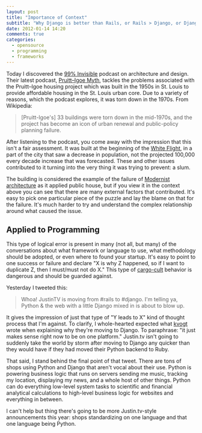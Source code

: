 ```yaml
---
layout: post
title: "Importance of Context"
subtitle: "Why Django is better than Rails, or Rails > Django, or Django > PHP, etc, etc, etc, ad infinitum, is is pointless."
date: 2012-01-14 14:20
comments: true
categories: 
  - opensource
  - programming
  - frameworks
---
```

Today I discovered the [99% Invisible][] podcast on architecture and design.
Their latest podcast, [Pruitt–Igoe Myth][], tackles the problems associated
with the Pruitt–Igoe housing project which was built in the 1950s in St. Louis
to provide affordable housing in the St. Louis urban core.  Due to a variety of
reasons, which the podcast explores, it was torn down in the 1970s.  From
Wikipedia:

> [Pruitt-Igoe's] 33 buildings were torn down in the mid-1970s, and the project
> has become an icon of urban renewal and public-policy planning failure.

After listening to the podcast, you come away with the impression that this
isn't a fair assessment.  It was built at the beginning of the [White Flight][],
in a part of the city that saw a decrease in population, not the projected
100,000 every decade increase that was forecasted.  These and other issues
contributed to it turning into the very thing it was trying to prevent: a slum.

The building is considered the example of the failure of [Modernist architecture][]
as it applied public house, but if you view it in the context above you can see
that there are many external factors that contributed.  It's easy to pick one
particular piece of the puzzle and lay the blame on that for the failure.  It's
much harder to try and understand the complex relationship around what caused
the issue.


Applied to Programming
----------------------
This type of logical error is present in many (not all, but many) of the
conversations about what framework or language to use, what methodology should
be adopted, or even where to found your startup.  It's easy to point to one
success or failure and declare "X is why Z happened, so if I want to duplicate
Z, then I must/must not do X."  This type of [cargo-cult][] behavior is
dangerous and should be guarded against.

Yesterday I tweeted this:

> Whoa! JustinTV is moving from #rails to #django. I'm telling ya, Python & the
> web with a little Django mixed in is about to blow up.

It gives the impression of just that type of "Y leads to X" kind of thought
process that I'm against.  To clarify, I whole-hearted expected what [kvogt][]
wrote when explaining why they're moving to Django.  To paraphrase: "it just
makes sense right now to be on one platform."  Justin.tv isn't going to suddenly
take the world by storm after moving to Django any quicker than they would have
if they had moved their Python backend to Ruby.

That said, I stand behind the final point of that tweet.  There are tons of
shops using Python and Django that aren't vocal about their use.  Python is
powering business logic that runs on servers sending me music, tracking my
location, displaying my news, and a whole host of other things.  Python can do
everything low-level system tasks to scientific and financial analytical
calculations to high-level business logic for websites and everything in
between.

I can't help but thing there's going to be more Justin.tv-style announcements
this year: shops standardizing on one language and that one language being
Python.

[Pruitt–Igoe Myth]: http://99percentinvisible.org/post/15382659055/episode-44-the-pruitt-igoe-myth
[99% Invisible]: http://99percentinvisible.org/
[White Flight]: http://en.wikipedia.org/wiki/White_flight
[Modernist architecture]: http://en.wikipedia.org/wiki/Modernist_architecture
[programming]: http://www.travisswicegood.com/tags/programming/
[cargo-cult]: http://en.wikipedia.org/wiki/Cargo_cult
[kvogt]: http://news.ycombinator.com/item?id=3461476

